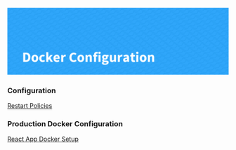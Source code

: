 ![Docker Essentials](./banner.png)

### Configuration
[Restart Policies](https://docs.docker.com/config/containers/start-containers-automatically/#use-a-restart-policy)

### Production Docker Configuration

[React App Docker Setup](https://github.com/gopibabus/react-template)

